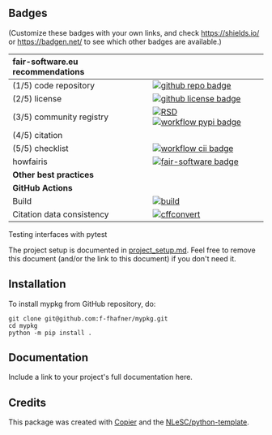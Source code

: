 ## Badges

(Customize these badges with your own links, and check https://shields.io/ or https://badgen.net/ to see which other badges are available.)

| fair-software.eu recommendations | |
| :-- | :--  |
| (1/5) code repository              | [![github repo badge](https://img.shields.io/badge/github-repo-000.svg?logo=github&labelColor=gray&color=blue)](https://github.com/f-fhafner/mypkg) |
| (2/5) license                      | [![github license badge](https://img.shields.io/github/license/f-fhafner/mypkg)](https://github.com/f-fhafner/mypkg) |
| (3/5) community registry           | [![RSD](https://img.shields.io/badge/rsd-mypkg-00a3e3.svg)](https://www.research-software.nl/software/mypkg) [![workflow pypi badge](https://img.shields.io/pypi/v/mypkg.svg?colorB=blue)](https://pypi.python.org/project/mypkg/) |
| (4/5) citation                     | |
| (5/5) checklist                    | [![workflow cii badge](https://bestpractices.coreinfrastructure.org/projects/<replace-with-created-project-identifier>/badge)](https://bestpractices.coreinfrastructure.org/projects/<replace-with-created-project-identifier>) |
| howfairis                          | [![fair-software badge](https://img.shields.io/badge/fair--software.eu-%E2%97%8F%20%20%E2%97%8F%20%20%E2%97%8F%20%20%E2%97%8F%20%20%E2%97%8B-yellow)](https://fair-software.eu) |
| **Other best practices**           | &nbsp; |
| **GitHub Actions**                 | &nbsp; |
| Build                              | [![build](https://github.com/f-fhafner/mypkg/actions/workflows/build.yml/badge.svg)](https://github.com/f-fhafner/mypkg/actions/workflows/build.yml) |
| Citation data consistency          | [![cffconvert](https://github.com/f-fhafner/mypkg/actions/workflows/cffconvert.yml/badge.svg)](https://github.com/f-fhafner/mypkg/actions/workflows/cffconvert.yml) |## How to use mypkg

Testing interfaces with pytest

The project setup is documented in [project_setup.md](project_setup.md). Feel free to remove this document (and/or the link to this document) if you don't need it.

## Installation

To install mypkg from GitHub repository, do:

```console
git clone git@github.com:f-fhafner/mypkg.git
cd mypkg
python -m pip install .
```

## Documentation

Include a link to your project's full documentation here.



## Credits

This package was created with [Copier](https://github.com/copier-org/copier) and the [NLeSC/python-template](https://github.com/NLeSC/python-template).

